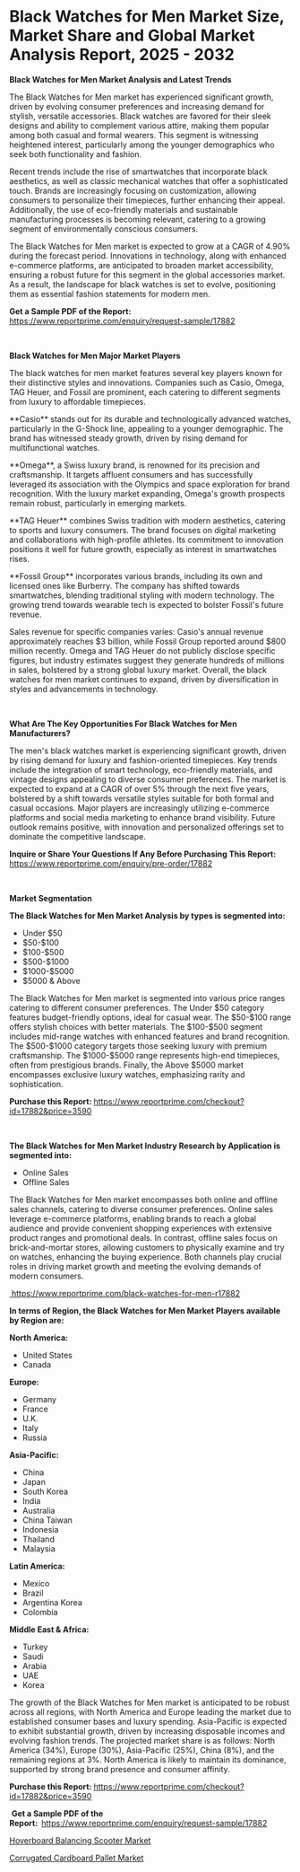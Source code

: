 <p><h1>Black Watches for Men Market Size, Market Share and Global Market Analysis Report, 2025 - 2032</h1></p><p><strong>Black Watches for Men Market Analysis and Latest Trends</strong></p>
<p><p>The Black Watches for Men market has experienced significant growth, driven by evolving consumer preferences and increasing demand for stylish, versatile accessories. Black watches are favored for their sleek designs and ability to complement various attire, making them popular among both casual and formal wearers. This segment is witnessing heightened interest, particularly among the younger demographics who seek both functionality and fashion. </p><p>Recent trends include the rise of smartwatches that incorporate black aesthetics, as well as classic mechanical watches that offer a sophisticated touch. Brands are increasingly focusing on customization, allowing consumers to personalize their timepieces, further enhancing their appeal. Additionally, the use of eco-friendly materials and sustainable manufacturing processes is becoming relevant, catering to a growing segment of environmentally conscious consumers.</p><p>The Black Watches for Men market is expected to grow at a CAGR of 4.90% during the forecast period. Innovations in technology, along with enhanced e-commerce platforms, are anticipated to broaden market accessibility, ensuring a robust future for this segment in the global accessories market. As a result, the landscape for black watches is set to evolve, positioning them as essential fashion statements for modern men.</p></p>
<p><strong>Get a Sample PDF of the Report:&nbsp;</strong> <a href="https://www.reportprime.com/enquiry/request-sample/17882?utm_campaign=2033&utm_medium=2&utm_source=Github&utm_content=ia&utm_term=18032025&utm_id=black-watches-for-men">https://www.reportprime.com/enquiry/request-sample/17882</a></p>
<p>&nbsp;</p>
<p><strong>Black Watches for Men Major Market Players</strong></p>
<p><p>The black watches for men market features several key players known for their distinctive styles and innovations. Companies such as Casio, Omega, TAG Heuer, and Fossil are prominent, each catering to different segments from luxury to affordable timepieces.</p><p>**Casio** stands out for its durable and technologically advanced watches, particularly in the G-Shock line, appealing to a younger demographic. The brand has witnessed steady growth, driven by rising demand for multifunctional watches.</p><p>**Omega**, a Swiss luxury brand, is renowned for its precision and craftsmanship. It targets affluent consumers and has successfully leveraged its association with the Olympics and space exploration for brand recognition. With the luxury market expanding, Omega's growth prospects remain robust, particularly in emerging markets.</p><p>**TAG Heuer** combines Swiss tradition with modern aesthetics, catering to sports and luxury consumers. The brand focuses on digital marketing and collaborations with high-profile athletes. Its commitment to innovation positions it well for future growth, especially as interest in smartwatches rises.</p><p>**Fossil Group** incorporates various brands, including its own and licensed ones like Burberry. The company has shifted towards smartwatches, blending traditional styling with modern technology. The growing trend towards wearable tech is expected to bolster Fossil's future revenue.</p><p>Sales revenue for specific companies varies: Casio's annual revenue approximately reaches $3 billion, while Fossil Group reported around $800 million recently. Omega and TAG Heuer do not publicly disclose specific figures, but industry estimates suggest they generate hundreds of millions in sales, bolstered by a strong global luxury market. Overall, the black watches for men market continues to expand, driven by diversification in styles and advancements in technology.</p></p>
<p>&nbsp;</p>
<p><strong>What Are The Key Opportunities For Black Watches for Men Manufacturers?</strong></p>
<p><p>The men's black watches market is experiencing significant growth, driven by rising demand for luxury and fashion-oriented timepieces. Key trends include the integration of smart technology, eco-friendly materials, and vintage designs appealing to diverse consumer preferences. The market is expected to expand at a CAGR of over 5% through the next five years, bolstered by a shift towards versatile styles suitable for both formal and casual occasions. Major players are increasingly utilizing e-commerce platforms and social media marketing to enhance brand visibility. Future outlook remains positive, with innovation and personalized offerings set to dominate the competitive landscape.</p></p>
<p><strong>Inquire or Share Your Questions If Any Before Purchasing This Report:</strong> <a href="https://www.reportprime.com/enquiry/pre-order/17882?utm_campaign=2033&utm_medium=2&utm_source=Github&utm_content=ia&utm_term=18032025&utm_id=black-watches-for-men">https://www.reportprime.com/enquiry/pre-order/17882</a></p>
<p>&nbsp;</p>
<p><strong>Market Segmentation</strong></p>
<p><strong>The Black Watches for Men Market Analysis by types is segmented into:</strong></p>
<p><ul><li>Under $50</li><li>$50-$100</li><li>$100-$500</li><li>$500-$1000</li><li>$1000-$5000</li><li>$5000 & Above</li></ul></p>
<p><p>The Black Watches for Men market is segmented into various price ranges catering to different consumer preferences. The Under $50 category features budget-friendly options, ideal for casual wear. The $50-$100 range offers stylish choices with better materials. The $100-$500 segment includes mid-range watches with enhanced features and brand recognition. The $500-$1000 category targets those seeking luxury with premium craftsmanship. The $1000-$5000 range represents high-end timepieces, often from prestigious brands. Finally, the Above $5000 market encompasses exclusive luxury watches, emphasizing rarity and sophistication.</p></p>
<p><strong>Purchase this Report:&nbsp;</strong><a href="https://www.reportprime.com/checkout?id=17882&price=3590&utm_campaign=2033&utm_medium=2&utm_source=Github&utm_content=ia&utm_term=18032025&utm_id=black-watches-for-men">https://www.reportprime.com/checkout?id=17882&price=3590</a></p>
<p>&nbsp;</p>
<p><strong>The Black Watches for Men Market Industry Research by Application is segmented into:</strong></p>
<p><ul><li>Online Sales</li><li>Offline Sales</li></ul></p>
<p><p>The Black Watches for Men market encompasses both online and offline sales channels, catering to diverse consumer preferences. Online sales leverage e-commerce platforms, enabling brands to reach a global audience and provide convenient shopping experiences with extensive product ranges and promotional deals. In contrast, offline sales focus on brick-and-mortar stores, allowing customers to physically examine and try on watches, enhancing the buying experience. Both channels play crucial roles in driving market growth and meeting the evolving demands of modern consumers.</p></p>
<p><a href="https://www.reportprime.com/black-watches-for-men-r17882?utm_campaign=2033&utm_medium=2&utm_source=Github&utm_content=ia&utm_term=18032025&utm_id=black-watches-for-men">&nbsp;https://www.reportprime.com/black-watches-for-men-r17882</a></p>
<p><strong>In terms of Region, the Black Watches for Men Market Players available by Region are:</strong></p>
<p>
    <p> <strong> North America: </strong>
        <ul>
            <li>United States</li>
            <li>Canada</li>
        </ul>
        </p> 
    <p> <strong> Europe: </strong>
        <ul>
            <li>Germany</li>
            <li>France</li>
            <li>U.K.</li>
            <li>Italy</li>
            <li>Russia</li>
        </ul>
        </p> 
    <p> <strong> Asia-Pacific: </strong>
        <ul>
            <li>China</li>
            <li>Japan</li>
            <li>South Korea</li>
            <li>India</li>
            <li>Australia</li>
            <li>China Taiwan</li>
            <li>Indonesia</li>
            <li>Thailand</li>
            <li>Malaysia</li>
        </ul>
        </p> 
    <p> <strong> Latin America: </strong>
        <ul>
            <li>Mexico</li>
            <li>Brazil</li>
            <li>Argentina Korea</li>
            <li>Colombia</li>
        </ul>
        </p> 
    <p> <strong> Middle East & Africa: </strong>
        <ul>
            <li>Turkey</li>
            <li>Saudi</li>
            <li>Arabia</li>
            <li>UAE</li>
            <li>Korea</li>
        </ul>
    </p>
    </p>
<p><p>The growth of the Black Watches for Men market is anticipated to be robust across all regions, with North America and Europe leading the market due to established consumer bases and luxury spending. Asia-Pacific is expected to exhibit substantial growth, driven by increasing disposable incomes and evolving fashion trends. The projected market share is as follows: North America (34%), Europe (30%), Asia-Pacific (25%), China (8%), and the remaining regions at 3%. North America is likely to maintain its dominance, supported by strong brand presence and consumer affinity.</p></p>
<p><strong>Purchase this Report: </strong><a href="https://www.reportprime.com/checkout?id=17882&price=3590&utm_campaign=2033&utm_medium=2&utm_source=Github&utm_content=ia&utm_term=18032025&utm_id=black-watches-for-men">https://www.reportprime.com/checkout?id=17882&price=3590</a></p>
<p>&nbsp;<strong>Get a Sample PDF of the Report:&nbsp;&nbsp;</strong><a href="https://www.reportprime.com/enquiry/request-sample/17882?utm_campaign=2033&utm_medium=2&utm_source=Github&utm_content=ia&utm_term=18032025&utm_id=black-watches-for-men">https://www.reportprime.com/enquiry/request-sample/17882</a></p>
<p><strong></strong></p>
<p><p><a href="https://github.com/camacrokesw2/Market-Research-Report-List-1/blob/main/hoverboard-balancing-scooter-market.md?utm_campaign=2033&utm_medium=2&utm_source=Github&utm_content=ia&utm_term=18032025&utm_id=black-watches-for-men">Hoverboard Balancing Scooter Market</a></p><p><a href="https://github.com/BryceTownsendr/Market-Research-Report-List-7/blob/main/corrugated-cardboard-pallet-market.md?utm_campaign=2033&utm_medium=2&utm_source=Github&utm_content=ia&utm_term=18032025&utm_id=black-watches-for-men">Corrugated Cardboard Pallet Market</a></p></p>
